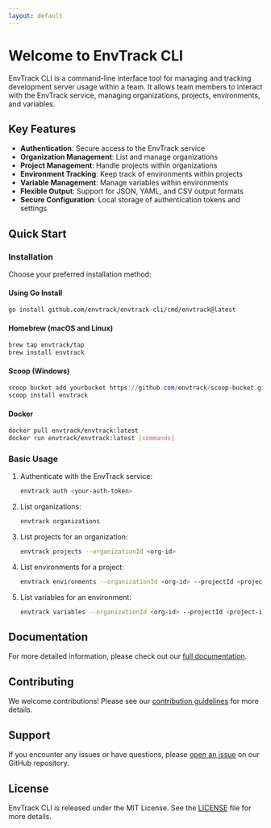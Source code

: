 ```yaml
---
layout: default
---
```


# Welcome to EnvTrack CLI

EnvTrack CLI is a command-line interface tool for managing and tracking development server usage within a team. It allows team members to interact with the EnvTrack service, managing organizations, projects, environments, and variables.

## Key Features

- **Authentication**: Secure access to the EnvTrack service
- **Organization Management**: List and manage organizations
- **Project Management**: Handle projects within organizations
- **Environment Tracking**: Keep track of environments within projects
- **Variable Management**: Manage variables within environments
- **Flexible Output**: Support for JSON, YAML, and CSV output formats
- **Secure Configuration**: Local storage of authentication tokens and settings

## Quick Start

### Installation

Choose your preferred installation method:

#### Using Go Install

```bash
go install github.com/envtrack/envtrack-cli/cmd/envtrack@latest
```

#### Homebrew (macOS and Linux)

```bash
brew tap envtrack/tap
brew install envtrack
```

#### Scoop (Windows)

```powershell
scoop bucket add yourbucket https://github.com/envtrack/scoop-bucket.git
scoop install envtrack
```

#### Docker

```bash
docker pull envtrack/envtrack:latest
docker run envtrack/envtrack:latest [commands]
```

### Basic Usage

1. Authenticate with the EnvTrack service:
   ```bash
   envtrack auth <your-auth-token>
   ```

2. List organizations:
   ```bash
   envtrack organizations
   ```

3. List projects for an organization:
   ```bash
   envtrack projects --organizationId <org-id>
   ```

4. List environments for a project:
   ```bash
   envtrack environments --organizationId <org-id> --projectId <project-id>
   ```

5. List variables for an environment:
   ```bash
   envtrack variables --organizationId <org-id> --projectId <project-id> --environmentId <env-id>
   ```

## Documentation

For more detailed information, please check out our [full documentation](https://github.com/envtrack/envtrack-cli/wiki).

## Contributing

We welcome contributions! Please see our [contribution guidelines](https://github.com/envtrack/envtrack-cli/blob/main/CONTRIBUTING.md) for more details.

## Support

If you encounter any issues or have questions, please [open an issue](https://github.com/envtrack/envtrack-cli/issues) on our GitHub repository.

## License

EnvTrack CLI is released under the MIT License. See the [LICENSE](https://github.com/envtrack/envtrack-cli/blob/main/LICENSE) file for more details.